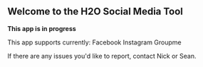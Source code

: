 ## Welcome to the H2O Social Media Tool

**This app is in progress**

This app supports currently:
Facebook
Instagram
Groupme

If there are any issues you'd like to report, contact Nick or Sean. 
